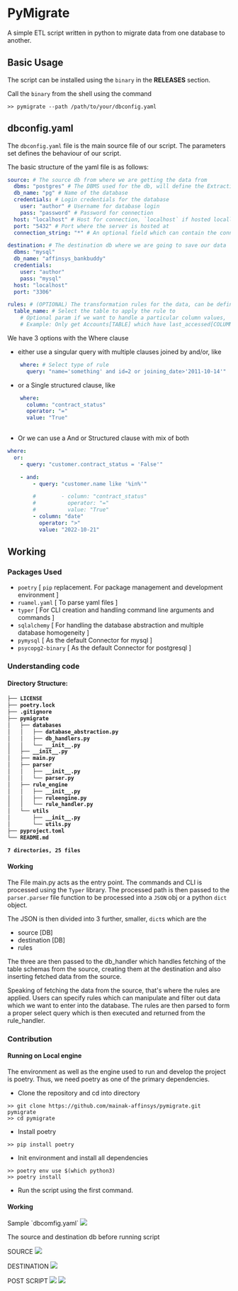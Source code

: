 # PyMigrate

A simple ETL script written in python to migrate data from one database to another.

## Basic Usage
The script can be installed using the `binary` in the **RELEASES** section.

Call the `binary` from the shell using the command

```shell
>> pymigrate --path /path/to/your/dbconfig.yaml
```

## dbconfig.yaml

The `dbconfig.yaml` file is the main source file of our script. The 
parameters set defines the behaviour of our script.

The basic structure of the yaml file is as follows:
```yaml
source: # The source db from where we are getting the data from
  dbms: "postgres" # The DBMS used for the db, will define the Extraction behaviour
  db_name: "pg" # Name of the database
  credentials: # Login credentials for the database
    user: "author" # Username for database login
    pass: "password" # Password for connection
  host: "localhost" # Host for connection, `localhost` if hosted locally
  port: "5432" # Port where the server is hosted at
  connection_string: "*" # An optional field which can contain the connection string following the sqlalchemy url format(https://docs.sqlalchemy.org/en/20/core/engines.html#database-urls)

destination: # The destination db where we are going to save our data
  dbms: "mysql"
  db_name: "affinsys_bankbuddy"
  credentials:
    user: "author"
    pass: "mysql"
  host: "localhost"
  port: "3306"
```
``` yaml
rules: # (OPTIONAL) The transformation rules for the data, can be defined to get only certain columns, data, or querying
  table_name: # Select the table to apply the rule to
    # Optional param if we want to handle a particular column values,
    # Example: Only get Accounts[TABLE] which have last_accessed[COLUMN] within 3years[QUERY]
```

We have 3 options with the Where clause
- either use a singular query with multiple clauses joined by and/or, like
```yaml
    where: # Select type of rule
      query: "name='something' and id=2 or joining_date>'2011-10-14'"

```
- or a Single structured clause, like 
```yaml
    where:
      column: "contract_status"
      operator: "="
      value: "True"
      
```
- Or we can use a And or Structured clause with mix of both
```yaml
where:
  or:
    - query: "customer.contract_status = 'False'"

    - and:
        - query: "customer.name like '%in%'"

        #        - column: "contract_status"
        #          operator: "="
        #          value: "True"
        - column: "date"
          operator: ">"
          value: "2022-10-21"
```

## Working

### Packages Used
 - `poetry` [ `pip` replacement. For package management and development environment ]
 - `ruamel.yaml` [ To parse yaml files ]
 - `typer` [ For CLI creation and handling command line arguments and commands ]
 - `sqlalchemy` [ For handling the database abstraction and multiple database homogeneity ]
 - `pymysql` [ As the default Connector for mysql ]
 - `psycopg2-binary` [ As the default Connector for postgresql ]

### Understanding code

<h4>Directory Structure:<h4>
  
```bash
├── LICENSE
├── poetry.lock
├── .gitignore
├── pymigrate
│   ├── databases
│   │   ├── database_abstraction.py
│   │   ├── db_handlers.py
│   │   └── __init__.py
│   ├── __init__.py
│   ├── main.py
│   ├── parser
│   │   ├── __init__.py
│   │   └── parser.py
│   ├── rule_engine
│   │   ├── __init__.py
│   │   ├── ruleengine.py
│   │   └── rule_handler.py
│   └── utils
│       ├── __init__.py
│       └── utils.py
├── pyproject.toml
└── README.md

7 directories, 25 files
```


<h4>Working</h4>

The File main.py acts as the entry point. The commands and CLI is processed
using the `Typer` library. The processed path is then passed to the `parser.parser` file function to
be processed into a `JSON` obj or a python `dict` object.

The JSON is then divided into 3 further, smaller, `dict`s which are the 

- source [DB] 
- destination [DB]
- rules

The three are then passed to the db_handler which handles fetching of the table
schemas from the source, creating them at the destination and also inserting fetched
data from the source.

Speaking of fetching the data from the source, that's where the rules are applied.
Users can specify rules which can manipulate and filter out data which we want to
enter into the database. The rules are then parsed to form a proper select query
which is then executed and returned from the rule_handler.

### Contribution

<h4>Running on Local engine</h4>
The environment as well as the engine used to run and develop the 
project is poetry. Thus, we need poetry as one of the primary dependencies.

- Clone the repository and cd into directory
```shell
>> git clone https://github.com/mainak-affinsys/pymigrate.git pymigrate
>> cd pymigrate
```
- Install poetry
```shell
>> pip install poetry
```
- Init environment and install all dependencies
```shell
>> poetry env use $(which python3)
>> poetry install
```
- Run the script using the first command.

<h4>Working</h4>
Sample `dbcomfig.yaml`
<img src="https://raw.githubusercontent.com/mainak-affinsys/pymigrate/main/staticfiles/sample_yaml.png"/>

The source and destination db before running script

SOURCE
<img src="https://raw.githubusercontent.com/mainak-affinsys/pymigrate/main/staticfiles/source.png"/>

DESTINATION
<img src="https://raw.githubusercontent.com/mainak-affinsys/pymigrate/main/staticfiles/empty_dest.png"/>

POST SCRIPT
<img src="https://raw.githubusercontent.com/mainak-affinsys/pymigrate/main/staticfiles/command.png"/>
<img src="https://raw.githubusercontent.com/mainak-affinsys/pymigrate/main/staticfiles/destination.png"/>

